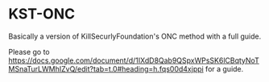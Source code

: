 # KST-ONC
Basically a version of KillSecurlyFoundation's ONC method with a full guide.

Please go to https://docs.google.com/document/d/1IXdD8Qab9QSpxWPsSK6lCBqtyNoTMSnaTurLWMhIZvQ/edit?tab=t.0#heading=h.fqs00d4xjppi for a guide.
